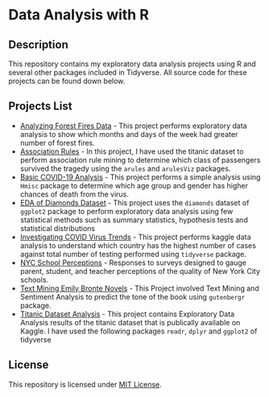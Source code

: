 # Data Analysis with R
## Description
This repository contains my exploratory data analysis projects using R and several other packages included in Tidyverse. All source code for these projects can be found down below.

## Projects List
- [Analyzing Forest Fires Data](https://github.com/namithadeshpande/Data-Analysis-with-R/blob/master/Analyzing-Forest-Fire-Data.Rmd) - This project performs exploratory data analysis to show which months and days of the week had greater number of forest fires. 
- [Association Rules](https://github.com/namithadeshpande/Data-Analysis-with-R/blob/master/Association_Rules.Rmd) - In this project, I have used the titanic dataset to perform association rule mining to determine which class of passengers survived the tragedy using the `arules` and `arulesViz` packages.
- [Basic COVID-19 Analysis](https://github.com/namithadeshpande/Data-Analysis-with-R/blob/master/Basic_COVID_Analysis.Rmd) - This project performs a simple analysis using `Hmisc` package to determine which age group and gender has higher chances of death from the virus.
- [EDA of Diamonds Dataset](https://github.com/namithadeshpande/Data-Analysis-with-R/blob/master/Diamonds_Data_EDA.Rmd) - This project uses the `diamonds` dataset of `ggplot2` package to perform exploratory data analysis using few statistical methods such as summary statistics, hypothesis tests and statistical distributions
- [Investigating COVID Virus Trends](https://github.com/namithadeshpande/Data-Analysis-with-R/blob/master/Investigating-COVID-Virus-Trends.Rmd) - This project performs kaggle data analysis to understand which country has the highest number of cases against total number of testing performed using `tidyverse` package. 
- [NYC School Perceptions](https://github.com/namithadeshpande/Data-Analysis-with-R/blob/master/NYC_School_Survey_Data.Rmd) - Responses to surveys designed to gauge parent, student, and teacher perceptions of the quality of New York City schools.
- [Text Mining Emily Bronte Novels](https://github.com/namithadeshpande/Data-Analysis-with-R/blob/master/Emily_bronte.R) - This Project involved Text Mining and Sentiment Analysis to predict the tone of the book using `gutenbergr` package. 
- [Titanic Dataset Analysis](https://github.com/namithadeshpande/Data-Analysis-with-R/blob/master/Titanic_data_analysis.Rmd) - This project contains Exploratory Data Analysis results of the titanic dataset that is publically available on Kaggle. I have used the following packages `readr`, `dplyr` and `ggplot2` of tidyverse

## License
This repository is licensed under [MIT License](https://github.com/namithadeshpande/Data-Analysis-with-R/blob/master/LICENSE). 
